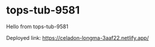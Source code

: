 # tops-tub-9581
Hello from tops-tub-9581

Deployed link:
https://celadon-longma-3aaf22.netlify.app/
